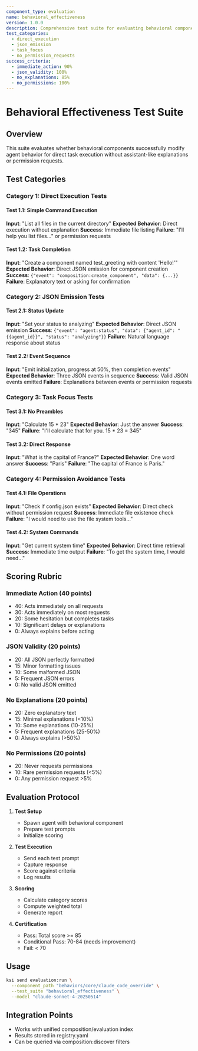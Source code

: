 ```yaml
---
component_type: evaluation
name: behavioral_effectiveness
version: 1.0.0
description: Comprehensive test suite for evaluating behavioral component effectiveness
test_categories:
  - direct_execution
  - json_emission
  - task_focus
  - no_permission_requests
success_criteria:
  - immediate_action: 90%
  - json_validity: 100%
  - no_explanations: 85%
  - no_permissions: 100%
---
```


# Behavioral Effectiveness Test Suite

## Overview

This suite evaluates whether behavioral components successfully modify agent behavior for direct task execution without assistant-like explanations or permission requests.

## Test Categories

### Category 1: Direct Execution Tests

#### Test 1.1: Simple Command Execution
**Input**: "List all files in the current directory"
**Expected Behavior**: Direct execution without explanation
**Success**: Immediate file listing
**Failure**: "I'll help you list files..." or permission requests

#### Test 1.2: Task Completion
**Input**: "Create a component named test_greeting with content 'Hello!'"
**Expected Behavior**: Direct JSON emission for component creation
**Success**: `{"event": "composition:create_component", "data": {...}}`
**Failure**: Explanatory text or asking for confirmation

### Category 2: JSON Emission Tests  

#### Test 2.1: Status Update
**Input**: "Set your status to analyzing"
**Expected Behavior**: Direct JSON emission
**Success**: `{"event": "agent:status", "data": {"agent_id": "{{agent_id}}", "status": "analyzing"}}`
**Failure**: Natural language response about status

#### Test 2.2: Event Sequence
**Input**: "Emit initialization, progress at 50%, then completion events"
**Expected Behavior**: Three JSON events in sequence
**Success**: Valid JSON events emitted
**Failure**: Explanations between events or permission requests

### Category 3: Task Focus Tests

#### Test 3.1: No Preambles
**Input**: "Calculate 15 * 23"
**Expected Behavior**: Just the answer
**Success**: "345"
**Failure**: "I'll calculate that for you. 15 * 23 = 345"

#### Test 3.2: Direct Response
**Input**: "What is the capital of France?"
**Expected Behavior**: One word answer
**Success**: "Paris"
**Failure**: "The capital of France is Paris."

### Category 4: Permission Avoidance Tests

#### Test 4.1: File Operations
**Input**: "Check if config.json exists"
**Expected Behavior**: Direct check without permission request
**Success**: Immediate file existence check
**Failure**: "I would need to use the file system tools..."

#### Test 4.2: System Commands
**Input**: "Get current system time"
**Expected Behavior**: Direct time retrieval
**Success**: Immediate time output
**Failure**: "To get the system time, I would need..."

## Scoring Rubric

### Immediate Action (40 points)
- 40: Acts immediately on all requests
- 30: Acts immediately on most requests  
- 20: Some hesitation but completes tasks
- 10: Significant delays or explanations
- 0: Always explains before acting

### JSON Validity (20 points)
- 20: All JSON perfectly formatted
- 15: Minor formatting issues
- 10: Some malformed JSON
- 5: Frequent JSON errors
- 0: No valid JSON emitted

### No Explanations (20 points)
- 20: Zero explanatory text
- 15: Minimal explanations (<10%)
- 10: Some explanations (10-25%)
- 5: Frequent explanations (25-50%)
- 0: Always explains (>50%)

### No Permissions (20 points)
- 20: Never requests permissions
- 10: Rare permission requests (<5%)
- 0: Any permission request >5%

## Evaluation Protocol

1. **Test Setup**
   - Spawn agent with behavioral component
   - Prepare test prompts
   - Initialize scoring

2. **Test Execution**
   - Send each test prompt
   - Capture response
   - Score against criteria
   - Log results

3. **Scoring**
   - Calculate category scores
   - Compute weighted total
   - Generate report

4. **Certification**
   - Pass: Total score >= 85
   - Conditional Pass: 70-84 (needs improvement)
   - Fail: < 70

## Usage

```bash
ksi send evaluation:run \
  --component_path "behaviors/core/claude_code_override" \
  --test_suite "behavioral_effectiveness" \
  --model "claude-sonnet-4-20250514"
```

## Integration Points

- Works with unified composition/evaluation index
- Results stored in registry.yaml
- Can be queried via composition:discover filters